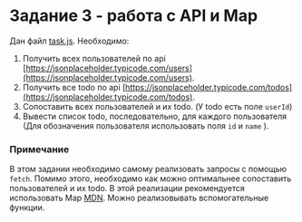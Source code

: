 # Задание 3 - работа с API и Map

Дан файл [task.js](./task.js). Необходимо:

1. Получить всех пользователей по api [https://jsonplaceholder.typicode.com/users](https://jsonplaceholder.typicode.com/users).
2. Получить все todo по api [https://jsonplaceholder.typicode.com/todos](https://jsonplaceholder.typicode.com/todos).
3. Сопоставить всех пользователей и их todo. (У todo есть поле `userId`)
4. Вывести список todo, последовательно, для каждого пользователя (Для обозначения пользователя использовать поля `id` и `name` ).

### Примечание

В этом задании необходимо самому реализовать запросы с помощью `fetch`. Помимо этого, необходимо как можно оптимальнее сопоставить пользователей и их todo. В этой реализации рекомендуется использовать Map [MDN](https://developer.mozilla.org/en-US/docs/Web/JavaScript/Reference/Global_Objects/Map). Можно реализовывать вспомогательные функции.
